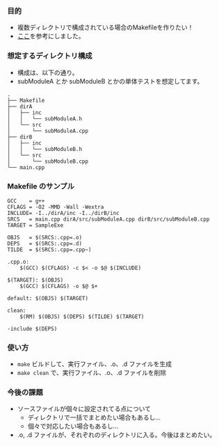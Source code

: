 ### 目的
* 複数ディレクトリで構成されている場合のMakefileを作りたい！
* [ここ](http://gmaj7sus4.hatenablog.com/entry/2013/11/17/234201)を参考にしました。

### 想定するディレクトリ構成
* 構成は、以下の通り。
* subModuleA とか subModuleB とかの単体テストを想定してます。

```
.
├── Makefile
├── dirA
│   ├── inc
│   │   └── subModuleA.h
│   └── src
│       └── subModuleA.cpp
├── dirB
│   ├── inc
│   │   └── subModuleB.h
│   └── src
│       └── subModuleB.cpp
└── main.cpp
```
### Makefile のサンプル
```
GCC    = g++
CFLAGS = -O2 -MMD -Wall -Wextra
INCLUDE= -I../dirA/inc -I../dirB/inc
SRCS   = main.cpp dirA/src/subModuleA.cpp dirB/src/subModuleB.cpp
TARGET = SampleExe

OBJS   = $(SRCS:.cpp=.o)
DEPS   = $(SRCS:.cpp=.d)
TILDE  = $(SRCS:.cpp=.cpp~)

.cpp.o:
	$(GCC) $(CFLAGS) -c $< -o $@ $(INCLUDE)

$(TARGET): $(OBJS)
	$(GCC) $(CFLAGS) -o $@ $+

default: $(OBJS) $(TARGET)

clean:
	$(RM) $(OBJS) $(DEPS) $(TILDE) $(TARGET)

-include $(DEPS)
```

### 使い方
* `make` ビルドして、実行ファイル、.o、.d ファイルを生成
* `make clean` で、実行ファイル、.o、.d ファイルを削除

### 今後の課題
* ソースファイルが個々に設定されてる点について
  * ディレクトリで一括でまとめたい場合もあるし…
  * 個々で対応したい場合もあるし…
* .o, .d ファイルが、それぞれのディレクトリに入る。今後はまとめたい。
 
